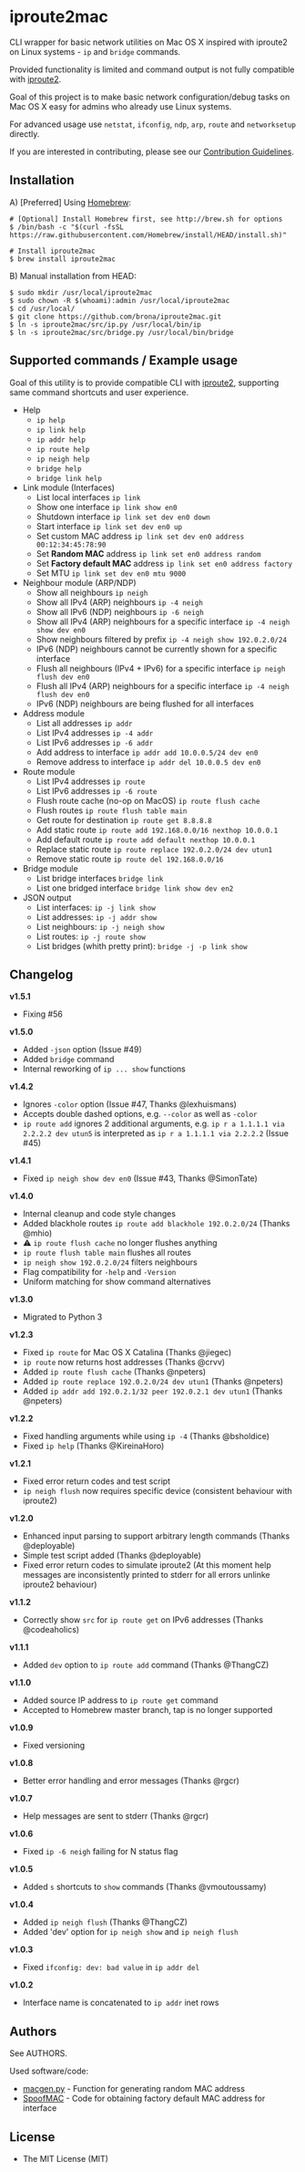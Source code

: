 iproute2mac
===========

CLI wrapper for basic network utilities on Mac OS X inspired with iproute2 on Linux systems - `ip` and `bridge` commands.

Provided functionality is limited and command output is not fully compatible with [iproute2](http://www.policyrouting.org/iproute2.doc.html).

Goal of this project is to make basic network configuration/debug tasks on Mac OS X easy for admins who already use Linux systems.

For advanced usage use `netstat`, `ifconfig`, `ndp`, `arp`, `route` and `networksetup` directly.

If you are interested in contributing, please see our [Contribution Guidelines](./CONTRIBUTING.md).

## Installation

A) [Preferred] Using [Homebrew](http://brew.sh):

    # [Optional] Install Homebrew first, see http://brew.sh for options
    $ /bin/bash -c "$(curl -fsSL https://raw.githubusercontent.com/Homebrew/install/HEAD/install.sh)"

    # Install iproute2mac
    $ brew install iproute2mac

B) Manual installation from HEAD:

    $ sudo mkdir /usr/local/iproute2mac
    $ sudo chown -R $(whoami):admin /usr/local/iproute2mac
    $ cd /usr/local/
    $ git clone https://github.com/brona/iproute2mac.git
    $ ln -s iproute2mac/src/ip.py /usr/local/bin/ip
    $ ln -s iproute2mac/src/bridge.py /usr/local/bin/bridge

## Supported commands / Example usage

Goal of this utility is to provide compatible CLI with [iproute2](http://www.policyrouting.org/iproute2.doc.html), supporting same command shortcuts and user experience.

* Help
  * `ip help`
  * `ip link help`
  * `ip addr help`
  * `ip route help`
  * `ip neigh help`
  * `bridge help`
  * `bridge link help`
* Link module (Interfaces)
  * List local interfaces `ip link`
  * Show one interface `ip link show en0`
  * Shutdown interface `ip link set dev en0 down`
  * Start interface `ip link set dev en0 up`
  * Set custom MAC address `ip link set dev en0 address 00:12:34:45:78:90`
  * Set **Random MAC** address `ip link set en0 address random`
  * Set **Factory default MAC** address `ip link set en0 address factory`
  * Set MTU `ip link set dev en0 mtu 9000`
* Neighbour module (ARP/NDP)
  * Show all neighbours `ip neigh`
  * Show all IPv4 (ARP) neighbours `ip -4 neigh`
  * Show all IPv6 (NDP) neighbours `ip -6 neigh`
  * Show all IPv4 (ARP) neighbours for a specific interface `ip -4 neigh show dev en0`
  * Show neighbours filtered by prefix `ip -4 neigh show 192.0.2.0/24`
  * IPv6 (NDP) neighbours cannot be currently shown for a specific interface
  * Flush all neighbours (IPv4 + IPv6) for a specific interface `ip neigh flush dev en0`
  * Flush all IPv4 (ARP) neighbours for a specific interface `ip -4 neigh flush dev en0`
  * IPv6 (NDP) neighbours are being flushed for all interfaces
* Address module
  * List all addresses `ip addr`
  * List IPv4 addresses `ip -4 addr`
  * List IPv6 addresses `ip -6 addr`
  * Add address to interface `ip addr add 10.0.0.5/24 dev en0`
  * Remove address to interface `ip addr del 10.0.0.5 dev en0`
* Route module
  * List IPv4 addresses `ip route`
  * List IPv6 addresses `ip -6 route`
  * Flush route cache (no-op on MacOS) `ip route flush cache`
  * Flush routes `ip route flush table main`
  * Get route for destination `ip route get 8.8.8.8`
  * Add static route `ip route add 192.168.0.0/16 nexthop 10.0.0.1`
  * Add default route `ip route add default nexthop 10.0.0.1`
  * Replace static route `ip route replace 192.0.2.0/24 dev utun1`
  * Remove static route `ip route del 192.168.0.0/16`
* Bridge module
  * List bridge interfaces `bridge link`
  * List one bridged interface `bridge link show dev en2`
* JSON output
  * List interfaces: `ip -j link show`
  * List addresses: `ip -j addr show`
  * List neighbours: `ip -j neigh show`
  * List routes: `ip -j route show`
  * List bridges (whith pretty print): `bridge -j -p link show`

## Changelog

**v1.5.1**
* Fixing #56

**v1.5.0**
* Added `-json` option (Issue #49)
* Added `bridge` command
* Internal reworking of `ip ... show` functions

**v1.4.2**
* Ignores `-color` option (Issue #47, Thanks @lexhuismans)
* Accepts double dashed options, e.g. `--color` as well as `-color`
* `ip route add` ignores 2 additional arguments, e.g. `ip r a 1.1.1.1 via 2.2.2.2 dev utun5` is interpreted as `ip r a 1.1.1.1 via 2.2.2.2` (Issue #45)

**v1.4.1**
* Fixed `ip neigh show dev en0` (Issue #43, Thanks @SimonTate)

**v1.4.0**
* Internal cleanup and code style changes
* Added blackhole routes `ip route add blackhole 192.0.2.0/24` (Thanks @mhio)
* :warning: `ip route flush cache` no longer flushes anything
* `ip route flush table main` flushes all routes
* `ip neigh show 192.0.2.0/24` filters neighbours
* Flag compatibility for `-help` and `-Version`
* Uniform matching for show command alternatives

**v1.3.0**
* Migrated to Python 3

**v1.2.3**
* Fixed `ip route` for Mac OS X Catalina (Thanks @jiegec)
* `ip route` now returns host addresses (Thanks @crvv)
* Added `ip route flush cache` (Thanks @npeters)
* Added `ip route replace 192.0.2.0/24 dev utun1` (Thanks @npeters)
* Added `ip addr add 192.0.2.1/32 peer 192.0.2.1 dev utun1` (Thanks @npeters)

**v1.2.2**
* Fixed handling arguments while using `ip -4` (Thanks @bsholdice)
* Fixed `ip help` (Thanks @KireinaHoro)

**v1.2.1**
* Fixed error return codes and test script
* `ip neigh flush` now requires specific device (consistent behaviour with iproute2)

**v1.2.0**
* Enhanced input parsing to support arbitrary length commands (Thanks @deployable)
* Simple test script added (Thanks @deployable)
* Fixed error return codes to simulate iproute2 (At this moment help messages are inconsistently printed to stderr for all errors unlinke iproute2 behaviour)

**v1.1.2**
* Correctly show `src` for `ip route get` on IPv6 addresses (Thanks @codeaholics)

**v1.1.1**
* Added `dev` option to `ip route add` command (Thanks @ThangCZ)

**v1.1.0**
* Added source IP address to `ip route get` command
* Accepted to Homebrew master branch, tap is no longer supported

**v1.0.9**
* Fixed versioning

**v1.0.8**
* Better error handling and error messages (Thanks @rgcr)

**v1.0.7**
* Help messages are sent to stderr (Thanks @rgcr)

**v1.0.6**
* Fixed `ip -6 neigh` failing for N status flag

**v1.0.5**
* Added `s` shortcuts to `show` commands (Thanks @vmoutoussamy)

**v1.0.4**
* Added `ip neigh flush` (Thanks @ThangCZ)
* Added 'dev' option for `ip neigh show` and `ip neigh flush`

**v1.0.3**
* Fixed `ifconfig: dev: bad value` in `ip addr del`

**v1.0.2**
* Interface name is concatenated to `ip addr` inet rows

## Authors

See AUTHORS.

Used software/code:

* [macgen.py](http://www.linux-kvm.com/sites/default/files/macgen.py) - Function for generating random MAC address
* [SpoofMAC](https://github.com/feross/SpoofMAC) - Code for obtaining factory default MAC address for interface

## License

* The MIT License (MIT)
